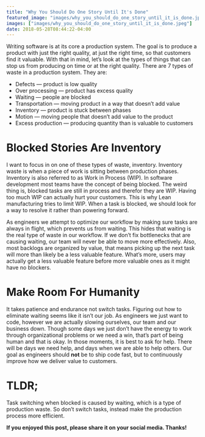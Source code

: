 ```yaml
---
title: "Why You Should Do One Story Until It's Done"
featured_image: "images/why_you_should_do_one_story_until_it_is_done.jpeg"
images: ["images/why_you_should_do_one_story_until_it_is_done.jpeg"]
date: 2018-05-28T08:44:22-04:00
---
```


Writing software is at its core a production system. The goal is to produce a product with just the right quality, at just the right time, so that customers find it valuable. With that in mind, let’s look at the types of things that can stop us from producing on time or at the right quality. There are 7 types of waste in a production system. They are:

- Defects — product is low quality
- Over processing — product has excess quality
- Waiting — people are blocked
- Transportation — moving product in a way that doesn’t add value
- Inventory — product is stuck between phases
- Motion — moving people that doesn’t add value to the product
- Excess production — producing quantity than is valuable to customers

# Blocked Stories Are Inventory

I want to focus in on one of these types of waste, inventory. Inventory waste is when a piece of work is sitting between production phases. Inventory is also referred to as Work in Process (WIP). In software development most teams have the concept of being blocked. The weird thing is, blocked tasks are still in process and therefor they are WIP. Having too much WIP can actually hurt your customers. This is why Lean manufacturing tries to limit WIP. When a task is blocked, we should look for a way to resolve it rather than powering forward.

As engineers we attempt to optimize our workflow by making sure tasks are always in flight, which prevents us from waiting. This hides that waiting is the real type of waste in our workflow. If we don’t fix bottlenecks that are causing waiting, our team will never be able to move more effectively. Also, most backlogs are organized by value, that means picking up the next task will more than likely be a less valuable feature. What’s more, users may actually get a less valuable feature before more valuable ones as it might have no blockers.

# Make Room For Humanity

It takes patience and endurance not switch tasks. Figuring out how to eliminate waiting seems like it isn’t our job. As engineers we just want to code, however we are actually slowing ourselves, our team and our business down. Though some days we just don’t have the energy to work through organizational problems or we need a win, that’s part of being human and that is okay. In those moments, it is best to ask for help. There will be days we need help, and days when we are able to help others. Our goal as engineers should **not** be to ship code fast, but to continuously improve how we deliver value to customers.

# TLDR; 
Task switching when blocked is caused by waiting, which is a type of production waste. So don’t switch tasks, instead make the production process more efficient.

**If you enjoyed this post, please share it on your social media. Thanks!**